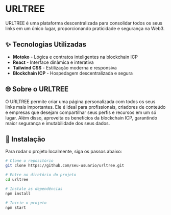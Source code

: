 # URLTREE

URLTREE é uma plataforma descentralizada para consolidar todos os seus links em um único lugar, proporcionando praticidade e segurança na Web3.

## ✨ Tecnologias Utilizadas

- **Motoko** - Lógica e contratos inteligentes na blockchain ICP
- **React** - Interface dinâmica e interativa
- **Tailwind CSS** - Estilização moderna e responsiva
- **Blockchain ICP** - Hospedagem descentralizada e segura

## 🌐 Sobre o URLTREE
O URLTREE permite criar uma página personalizada com todos os seus links mais importantes. Ele é ideal para profissionais, criadores de conteúdo e empresas que desejam compartilhar seus perfis e recursos em um só lugar. Além disso, aproveita os benefícios da blockchain ICP, garantindo maior segurança e imutabilidade dos seus dados.

## 🔧 Instalação

Para rodar o projeto localmente, siga os passos abaixo:

```bash
# Clone o repositório
git clone https://github.com/seu-usuario/urltree.git

# Entre no diretório do projeto
cd urltree

# Instale as dependências
npm install

# Inicie o projeto
npm start




